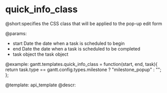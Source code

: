 quick_info_class
=============

@short:specifies the CSS class that will be applied to  the pop-up edit form

@params: 
- start	Date	the date when a task is scheduled to begin
- end	Date	the date when a task is scheduled to be completed
- task	object	the task object


@example:
gantt.templates.quick_info_class = function(start, end, task){ 
       return task.type == gantt.config.types.milestone ? "milestone_popup" : "";
};

@template:	api_template
@descr:


